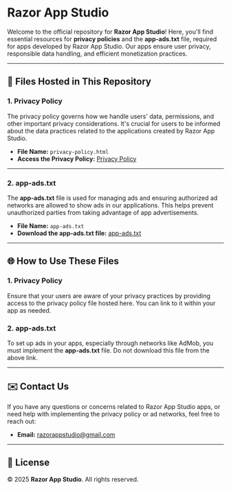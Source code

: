 # Razor App Studio

Welcome to the official repository for **Razor App Studio**! Here, you'll find essential resources for **privacy policies** and the **app-ads.txt** file, required for apps developed by Razor App Studio. Our apps ensure user privacy, responsible data handling, and efficient monetization practices.

---

## 📄 Files Hosted in This Repository

### **1. Privacy Policy**

The privacy policy governs how we handle users' data, permissions, and other important privacy considerations. It's crucial for users to be informed about the data practices related to the applications created by Razor App Studio.

- **File Name:** `privacy-policy.html`
- **Access the Privacy Policy:** [Privacy Policy](https://rozi-academy.github.io/RazorAppStudio/privacy_policies)

---

### **2. app-ads.txt**

The **app-ads.txt** file is used for managing ads and ensuring authorized ad networks are allowed to show ads in our applications. This helps prevent unauthorized parties from taking advantage of app advertisements.

- **File Name:** `app-ads.txt`
- **Download the app-ads.txt file:** [app-ads.txt](https://rozi-academy.github.io/RazorAppStudio/app-ads.txt)

---

## 🌐 How to Use These Files

### 1. **Privacy Policy**
Ensure that your users are aware of your privacy practices by providing access to the privacy policy file hosted here. You can link to it within your app as needed.

### 2. **app-ads.txt**
To set up ads in your apps, especially through networks like AdMob, you must implement the **app-ads.txt** file. Do not download this file from the above link.

---

## ✉️ Contact Us

If you have any questions or concerns related to Razor App Studio apps, or need help with implementing the privacy policy or ad networks, feel free to reach out:

- **Email:** [razorappstudio@gmail.com](mailto:razorappstudio@gmail.com)

---

## 📝 License

© 2025 **Razor App Studio**. All rights reserved.
